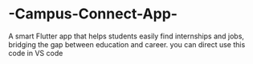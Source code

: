 # -Campus-Connect-App-
A smart Flutter app that helps students easily find internships and jobs, bridging the gap between education and career.
you can direct use this code in VS code

